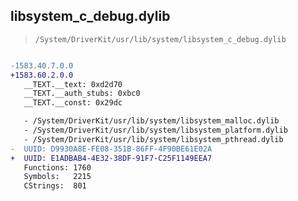 ## libsystem_c_debug.dylib

> `/System/DriverKit/usr/lib/system/libsystem_c_debug.dylib`

```diff

-1583.40.7.0.0
+1583.60.2.0.0
   __TEXT.__text: 0xd2d70
   __TEXT.__auth_stubs: 0xbc0
   __TEXT.__const: 0x29dc

   - /System/DriverKit/usr/lib/system/libsystem_malloc.dylib
   - /System/DriverKit/usr/lib/system/libsystem_platform.dylib
   - /System/DriverKit/usr/lib/system/libsystem_pthread.dylib
-  UUID: D9930A8E-FE08-351B-86FF-4F90BE61E02A
+  UUID: E1ADBAB4-4E32-38DF-91F7-C25F1149EEA7
   Functions: 1760
   Symbols:   2215
   CStrings:  801

```
